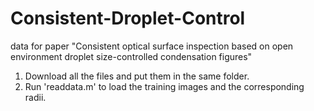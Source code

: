 # Consistent-Droplet-Control
data for paper "Consistent optical surface inspection based on open environment droplet size-controlled condensation figures"

1. Download all the files and put them in the same folder.
2. Run 'readdata.m' to load the training images and the corresponding radii.
